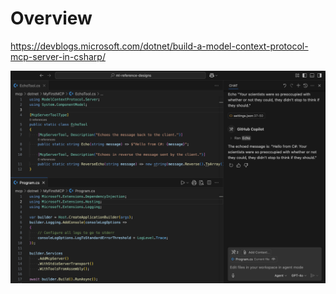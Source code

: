 # Overview

https://devblogs.microsoft.com/dotnet/build-a-model-context-protocol-mcp-server-in-csharp/

![Dotnet MCP Server](/images/dotnet-mcp-server.png?raw=true "Dotnet MCP Server")